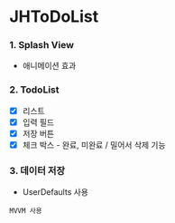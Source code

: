 # JHToDoList

### 1. Splash View
  - 애니메이션 효과
### 2. TodoList
  - [x] 리스트
  - [x] 입력 필드
  - [x] 저장 버튼
  - [x] 체크 박스 - 완료, 미완료 / 밀어서 삭제 기능
### 3. 데이터 저장 
  - UserDefaults 사용

`MVVM 사용`
